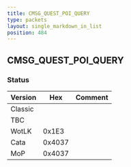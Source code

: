 ```yaml
---
title: CMSG_QUEST_POI_QUERY
type: packets
layout: single_markdown_in_list
position: 484
---
```


## CMSG_QUEST_POI_QUERY

### Status

Version    | Hex        | Comment
---------- | ---------- | ---------- 
Classic    |            |
TBC        |            |
WotLK      | 0x1E3      | 
Cata       | 0x4037     | 
MoP        | 0x4037     | 